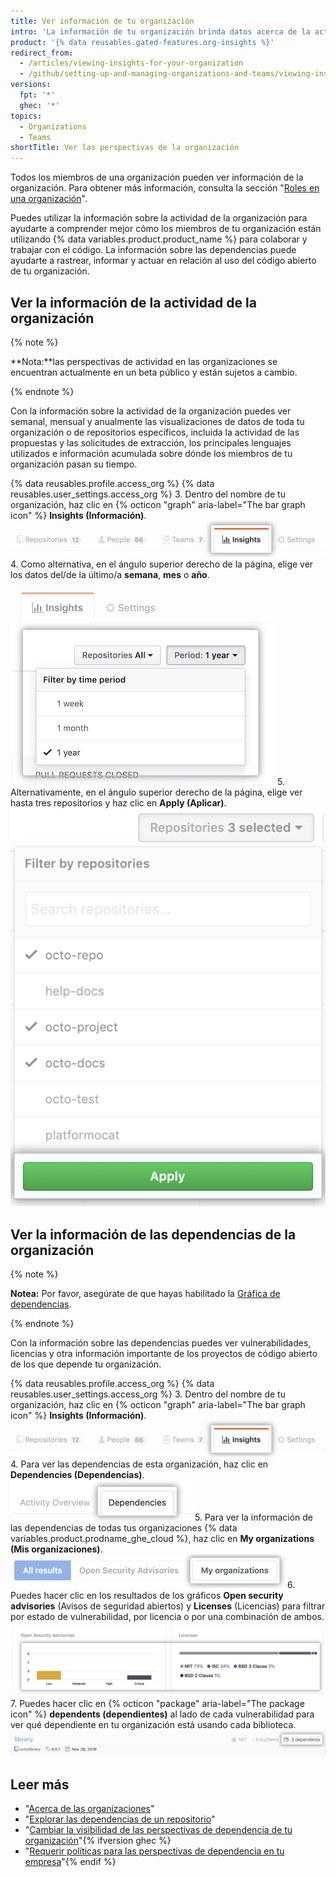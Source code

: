 ```yaml
---
title: Ver información de tu organización
intro: 'La información de tu organización brinda datos acerca de la actividad, las contribuciones y las dependencias de tu organización.'
product: '{% data reusables.gated-features.org-insights %}'
redirect_from:
  - /articles/viewing-insights-for-your-organization
  - /github/setting-up-and-managing-organizations-and-teams/viewing-insights-for-your-organization
versions:
  fpt: '*'
  ghec: '*'
topics:
  - Organizations
  - Teams
shortTitle: Ver las perspectivas de la organización
---
```


Todos los miembros de una organización pueden ver información de la organización. Para obtener más información, consulta la sección "[Roles en una organización](/organizations/managing-peoples-access-to-your-organization-with-roles/roles-in-an-organization)".

Puedes utilizar la información sobre la actividad de la organización para ayudarte a comprender mejor cómo los miembros de tu organización están utilizando {% data variables.product.product_name %} para colaborar y trabajar con el código. La información sobre las dependencias puede ayudarte a rastrear, informar y actuar en relación al uso del código abierto de tu organización.

## Ver la información de la actividad de la organización

{% note %}

**Nota:**las perspectivas de actividad en las organizaciones se encuentran actualmente en un beta público y están sujetos a cambio.

{% endnote %}

Con la información sobre la actividad de la organización puedes ver semanal, mensual y anualmente las visualizaciones de datos de toda tu organización o de repositorios específicos, incluida la actividad de las propuestas y las solicitudes de extracción, los principales lenguajes utilizados e información acumulada sobre dónde los miembros de tu organización pasan su tiempo.

{% data reusables.profile.access_org %}
{% data reusables.user_settings.access_org %}
3. Dentro del nombre de tu organización, haz clic en {% octicon "graph" aria-label="The bar graph icon" %} **Insights (Información)**. ![Haz clic en la pestaña de información de la organización](/assets/images/help/organizations/org-nav-insights-tab.png)
4. Como alternativa, en el ángulo superior derecho de la página, elige ver los datos del/de la último/a **semana**, **mes** o **año**. ![Elige un período de tiempo para ver la información de la organización](/assets/images/help/organizations/org-insights-time-period.png)
5. Alternativamente, en el ángulo superior derecho de la página, elige ver hasta tres repositorios y haz clic en **Apply (Aplicar)**. ![Elige repositorios para ver la información de la organización](/assets/images/help/organizations/org-insights-repos.png)

## Ver la información de las dependencias de la organización

{% note %}

**Notea:** Por favor, asegúrate de que hayas habilitado la [Gráfica de dependencias](/code-security/supply-chain-security/understanding-your-software-supply-chain/about-the-dependency-graph#enabling-the-dependency-graph).

{% endnote %}

Con la información sobre las dependencias puedes ver vulnerabilidades, licencias y otra información importante de los proyectos de código abierto de los que depende tu organización.

{% data reusables.profile.access_org %}
{% data reusables.user_settings.access_org %}
3. Dentro del nombre de tu organización, haz clic en {% octicon "graph" aria-label="The bar graph icon" %} **Insights (Información)**. ![Pestaña de información en la barra de navegación principal de la organización](/assets/images/help/organizations/org-nav-insights-tab.png)
4. Para ver las dependencias de esta organización, haz clic en **Dependencies (Dependencias)**. ![Pestaña de dependencias debajo de la barra de navegación principal de la organización](/assets/images/help/organizations/org-insights-dependencies-tab.png)
5. Para ver la información de las dependencias de todas tus organizaciones {% data variables.product.prodname_ghe_cloud %}, haz clic en **My organizations (Mis organizaciones)**. ![Botón Mi organización dentro de la pestaña de dependencias](/assets/images/help/organizations/org-insights-dependencies-my-orgs-button.png)
6. Puedes hacer clic en los resultados de los gráficos **Open security advisories** (Avisos de seguridad abiertos) y **Licenses** (Licencias) para filtrar por estado de vulnerabilidad, por licencia o por una combinación de ambos. ![Gráficas de "las vulnerabilidades de mis organizaciones" y de licencias](/assets/images/help/organizations/org-insights-dependencies-graphs.png)
7. Puedes hacer clic en {% octicon "package" aria-label="The package icon" %} **dependents (dependientes)** al lado de cada vulnerabilidad para ver qué dependiente en tu organización está usando cada biblioteca. ![Dependientes vulnerables de mis organizaciones](/assets/images/help/organizations/org-insights-dependencies-vulnerable-item.png)

## Leer más
 - "[Acerca de las organizaciones](/organizations/collaborating-with-groups-in-organizations/about-organizations)"
 - "[Explorar las dependencias de un repositorio](/github/visualizing-repository-data-with-graphs/exploring-the-dependencies-of-a-repository)"
 - "[Cambiar la visibilidad de las perspectivas de dependencia de tu organización](/organizations/managing-organization-settings/changing-the-visibility-of-your-organizations-dependency-insights)"{% ifversion ghec %}
- "[Requerir políticas para las perspectivas de dependencia en tu empresa](/admin/policies/enforcing-policies-for-your-enterprise/enforcing-policies-for-dependency-insights-in-your-enterprise)"{% endif %}
